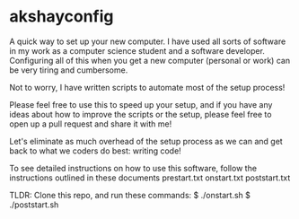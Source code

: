 # akshayconfig
A quick way to set up your new computer. I have used all sorts of software in my work as a computer science student and a
software developer. Configuring all of this when you get a new computer (personal or work) can be very tiring and cumbersome.

Not to worry, I have written scripts to automate most of the setup process!

Please feel free to use this to speed up your setup, and if you have any ideas about how to improve the scripts or the setup, 
please feel free to open up a pull request and share it with me! 

Let's eliminate as much overhead of the setup process as we can and get back to what we coders do best: writing code! 

To see detailed instructions on how to use this software, follow the instructions outlined in these documents
prestart.txt
onstart.txt
poststart.txt

TLDR: 
Clone this repo, and run these commands:
$ ./onstart.sh
$ ./poststart.sh
